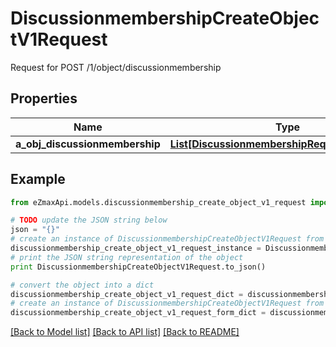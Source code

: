 # DiscussionmembershipCreateObjectV1Request

Request for POST /1/object/discussionmembership

## Properties

Name | Type | Description | Notes
------------ | ------------- | ------------- | -------------
**a_obj_discussionmembership** | [**List[DiscussionmembershipRequestCompound]**](DiscussionmembershipRequestCompound.md) |  | 

## Example

```python
from eZmaxApi.models.discussionmembership_create_object_v1_request import DiscussionmembershipCreateObjectV1Request

# TODO update the JSON string below
json = "{}"
# create an instance of DiscussionmembershipCreateObjectV1Request from a JSON string
discussionmembership_create_object_v1_request_instance = DiscussionmembershipCreateObjectV1Request.from_json(json)
# print the JSON string representation of the object
print DiscussionmembershipCreateObjectV1Request.to_json()

# convert the object into a dict
discussionmembership_create_object_v1_request_dict = discussionmembership_create_object_v1_request_instance.to_dict()
# create an instance of DiscussionmembershipCreateObjectV1Request from a dict
discussionmembership_create_object_v1_request_form_dict = discussionmembership_create_object_v1_request.from_dict(discussionmembership_create_object_v1_request_dict)
```
[[Back to Model list]](../README.md#documentation-for-models) [[Back to API list]](../README.md#documentation-for-api-endpoints) [[Back to README]](../README.md)


